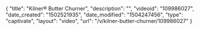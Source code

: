 {
    "title": "Kilner&reg; Butter Churner",
    "description": "",
    "videoid": "109986027",
    "date_created": "1502521935",
    "date_modified": "1504247456",
    "type": "captivate",
    "layout": "video",
    "url": "\/v\/kilner-butter-churner\/109986027"
}